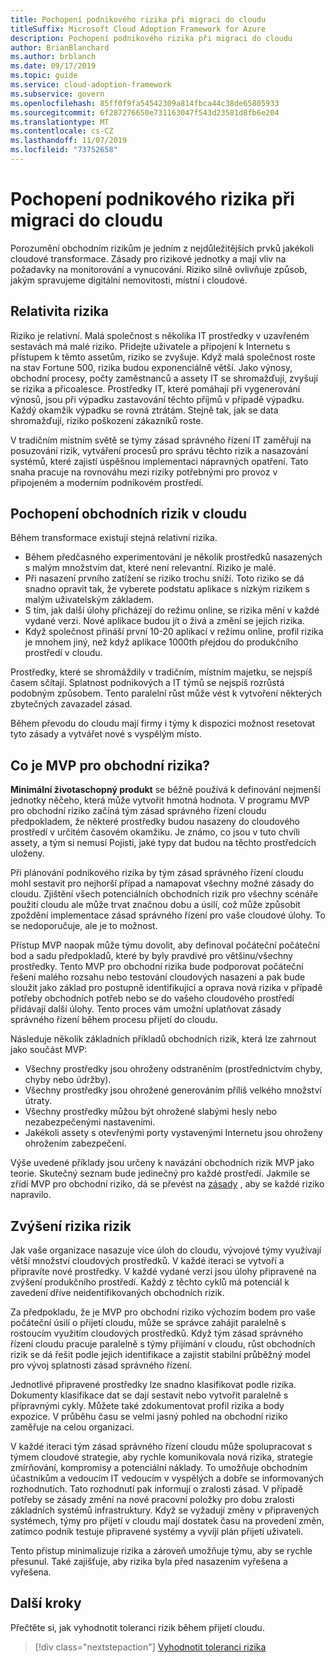 ```yaml
---
title: Pochopení podnikového rizika při migraci do cloudu
titleSuffix: Microsoft Cloud Adoption Framework for Azure
description: Pochopení podnikového rizika při migraci do cloudu
author: BrianBlanchard
ms.author: brblanch
ms.date: 09/17/2019
ms.topic: guide
ms.service: cloud-adoption-framework
ms.subservice: govern
ms.openlocfilehash: 85ff0f9fa54542309a814fbca44c38de65805933
ms.sourcegitcommit: 6f287276650e731163047f543d23581d8fb6e204
ms.translationtype: MT
ms.contentlocale: cs-CZ
ms.lasthandoff: 11/07/2019
ms.locfileid: "73752658"
---
```

<!-- markdownlint-disable MD026 -->

# <a name="understand-business-risk-during-cloud-migration"></a>Pochopení podnikového rizika při migraci do cloudu

Porozumění obchodním rizikům je jedním z nejdůležitějších prvků jakékoli cloudové transformace. Zásady pro rizikové jednotky a mají vliv na požadavky na monitorování a vynucování. Riziko silně ovlivňuje způsob, jakým spravujeme digitální nemovitosti, místní i cloudové.

<!-- markdownlint-enable MD026 -->

## <a name="relativity-of-risk"></a>Relativita rizika

Riziko je relativní. Malá společnost s několika IT prostředky v uzavřeném sestavách má malé riziko. Přidejte uživatele a připojení k Internetu s přístupem k těmto assetům, riziko se zvyšuje. Když malá společnost roste na stav Fortune 500, rizika budou exponenciálně větší. Jako výnosy, obchodní procesy, počty zaměstnanců a assety IT se shromažďují, zvyšují se rizika a přicoalesce. Prostředky IT, které pomáhají při vygenerování výnosů, jsou při výpadku zastavování těchto příjmů v případě výpadku. Každý okamžik výpadku se rovná ztrátám. Stejně tak, jak se data shromažďují, riziko poškození zákazníků roste.

V tradičním místním světě se týmy zásad správného řízení IT zaměřují na posuzování rizik, vytváření procesů pro správu těchto rizik a nasazování systémů, které zajistí úspěšnou implementaci nápravných opatření. Tato snaha pracuje na rovnováhu mezi riziky potřebnými pro provoz v připojeném a moderním podnikovém prostředí.

## <a name="understand-business-risks-in-the-cloud"></a>Pochopení obchodních rizik v cloudu

Během transformace existují stejná relativní rizika.

- Během předčasného experimentování je několik prostředků nasazených s malým množstvím dat, které není relevantní. Riziko je malé.
- Při nasazení prvního zatížení se riziko trochu sníží. Toto riziko se dá snadno opravit tak, že vyberete podstatu aplikace s nízkým rizikem s malým uživatelským základem.
- S tím, jak další úlohy přicházejí do režimu online, se rizika mění v každé vydané verzi. Nové aplikace budou jít o živá a změní se jejich rizika.
- Když společnost přináší první 10-20 aplikací v režimu online, profil rizika je mnohem jiný, než když aplikace 1000th přejdou do produkčního prostředí v cloudu.

Prostředky, které se shromáždily v tradičním, místním majetku, se nejspíš časem sčítají. Splatnost podnikových a IT týmů se nejspíš rozrůstá podobným způsobem. Tento paralelní růst může vést k vytvoření některých zbytečných zavazadel zásad.

Během převodu do cloudu mají firmy i týmy k dispozici možnost resetovat tyto zásady a vytvářet nové s vyspělým místo.

<!-- markdownlint-disable MD026 -->

## <a name="what-is-a-business-risk-mvp"></a>Co je MVP pro obchodní rizika?

**Minimální životaschopný produkt** se běžně používá k definování nejmenší jednotky něčeho, která může vytvořit hmotná hodnota. V programu MVP pro obchodní riziko začíná tým zásad správného řízení cloudu předpokladem, že některé prostředky budou nasazeny do cloudového prostředí v určitém časovém okamžiku. Je známo, co jsou v tuto chvíli assety, a tým si nemusí Pojisti, jaké typy dat budou na těchto prostředcích uloženy.

Při plánování podnikového rizika by tým zásad správného řízení cloudu mohl sestavit pro nejhorší případ a namapovat všechny možné zásady do cloudu. Zjištění všech potenciálních obchodních rizik pro všechny scénáře použití cloudu ale může trvat značnou dobu a úsilí, což může způsobit zpoždění implementace zásad správného řízení pro vaše cloudové úlohy. To se nedoporučuje, ale je to možnost.

Přístup MVP naopak může týmu dovolit, aby definoval počáteční počáteční bod a sadu předpokladů, které by byly pravdivé pro většinu/všechny prostředky. Tento MVP pro obchodní rizika bude podporovat počáteční řešení malého rozsahu nebo testování cloudových nasazení a pak bude sloužit jako základ pro postupně identifikující a oprava nová rizika v případě potřeby obchodních potřeb nebo se do vašeho cloudového prostředí přidávají další úlohy. Tento proces vám umožní uplatňovat zásady správného řízení během procesu přijetí do cloudu.

Následuje několik základních příkladů obchodních rizik, která lze zahrnout jako součást MVP:

- Všechny prostředky jsou ohroženy odstraněním (prostřednictvím chyby, chyby nebo údržby).
- Všechny prostředky jsou ohrožené generováním příliš velkého množství útraty.
- Všechny prostředky můžou být ohrožené slabými hesly nebo nezabezpečenými nastaveními.
- Jakékoli assety s otevřenými porty vystavenými Internetu jsou ohroženy ohrožením zabezpečení.

Výše uvedené příklady jsou určeny k navázání obchodních rizik MVP jako teorie. Skutečný seznam bude jedinečný pro každé prostředí.
Jakmile se zřídí MVP pro obchodní riziko, dá se převést na [zásady](./index.md) , aby se každé riziko napravilo.

<!-- markdownlint-enable MD026 -->

## <a name="incremental-risk-mitigation"></a>Zvýšení rizika rizik

Jak vaše organizace nasazuje více úloh do cloudu, vývojové týmy využívají větší množství cloudových prostředků. V každé iteraci se vytvoří a připravíte nové prostředky. V každé vydané verzi jsou úlohy připravené na zvýšení produkčního prostředí. Každý z těchto cyklů má potenciál k zavedení dříve neidentifikovaných obchodních rizik.

Za předpokladu, že je MVP pro obchodní riziko výchozím bodem pro vaše počáteční úsilí o přijetí cloudu, může se správce zahájit paralelně s rostoucím využitím cloudových prostředků. Když tým zásad správného řízení cloudu pracuje paralelně s týmy přijímání v cloudu, růst obchodních rizik se dá řešit podle jejich identifikace a zajistit stabilní průběžný model pro vývoj splatnosti zásad správného řízení.

Jednotlivé připravené prostředky lze snadno klasifikovat podle rizika. Dokumenty klasifikace dat se dají sestavit nebo vytvořit paralelně s přípravnými cykly. Můžete také zdokumentovat profil rizika a body expozice. V průběhu času se velmi jasný pohled na obchodní riziko zaměřuje na celou organizaci.

V každé iteraci tým zásad správného řízení cloudu může spolupracovat s týmem cloudové strategie, aby rychle komunikovala nová rizika, strategie zmírňování, kompromisy a potenciální náklady. To umožňuje obchodním účastníkům a vedoucím IT vedoucím v vyspělých a dobře se informovaných rozhodnutích. Tato rozhodnutí pak informují o zralosti zásad. V případě potřeby se zásady změní na nové pracovní položky pro dobu zralosti základních systémů infrastruktury. Když se vyžadují změny v připravených systémech, týmy pro přijetí v cloudu mají dostatek času na provedení změn, zatímco podnik testuje připravené systémy a vyvíjí plán přijetí uživateli.

Tento přístup minimalizuje rizika a zároveň umožňuje týmu, aby se rychle přesunul. Také zajišťuje, aby rizika byla před nasazením vyřešena a vyřešena.

## <a name="next-steps"></a>Další kroky

Přečtěte si, jak vyhodnotit toleranci rizik během přijetí cloudu.

> [!div class="nextstepaction"]
> [Vyhodnotit toleranci rizika](./risk-tolerance.md)
